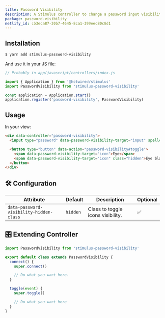 ```yaml
---
title: Password Visibility
description: A Stimulus controller to change a password input visibility.
package: password-visibility
netlify_id: cb3eca87-30b7-4645-8ca1-399eec80c8d1
---
```


## Installation

```bash
$ yarn add stimulus-password-visibility
```

And use it in your JS file:

```js
// Probably in app/javascript/controllers/index.js

import { Application } from '@hotwired/stimulus'
import PasswordVisibility from 'stimulus-password-visibility'

const application = Application.start()
application.register('password-visibility', PasswordVisibility)
```

<DocsDemoLink package-name="password-visibility"></DocsDemoLink>

## Usage

In your view:

```html
<div data-controller="password-visibility">
  <input type="password" data-password-visibility-target="input" spellcheck="false" />

  <button type="button" data-action="password-visibility#toggle">
    <span data-password-visibility-target="icon">Eye</span>
    <span data-password-visibility-target="icon" class="hidden">Eye Slash</span>
  </button>
</div>
```

## 🛠 Configuration

| Attribute                               | Default  | Description                       | Optional |
| --------------------------------------- | -------- | --------------------------------- | -------- |
| `data-password-visibility-hidden-class` | `hidden` | Class to toggle icons visibility. | ✅       |

## 🎛 Extending Controller

<DocsExtendingController>

```js
import PasswordVisibility from 'stimulus-password-visibility'

export default class extends PasswordVisibility {
  connect() {
    super.connect()

    // Do what you want here.
  }

  toggle(event) {
    super.toggle()

    // Do what you want here
  }
}
```

</DocsExtendingController>
